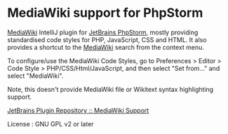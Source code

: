 MediaWiki support for PhpStorm
=========================

[MediaWiki](https://www.mediawiki.org/wiki/MediaWiki) IntelliJ plugin
for [JetBrains PhpStorm](https://www.jetbrains.com/phpstorm/), mostly providing standardised code styles for PHP,
JavaScript, CSS and HTML. It also provides a shortcut to the [MediaWiki](https://www.mediawiki.org/wiki/MediaWiki)
search from the context menu.

To configure/use the MediaWiki Code Styles, go to Preferences > Editor > Code Style > PHP/CSS/Html/JavaScript, and then
select "Set from..." and select "MediaWiki".

Note, this doesn't provide MediaWiki file or Wikitext syntax highlighting support.

[JetBrains Plugin Repository :: MediaWiki Support](http://plugins.jetbrains.com/plugin/7439)

License : GNU GPL v2 or later
